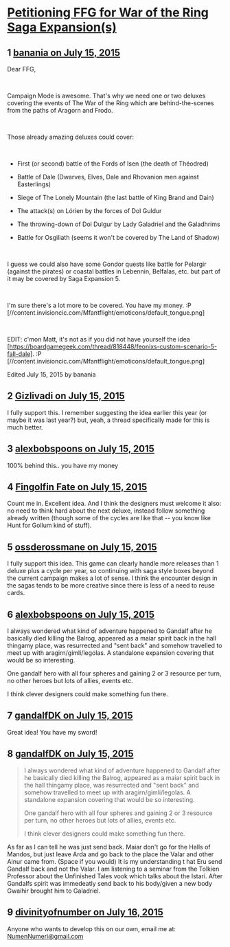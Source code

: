 # [Petitioning FFG for War of the Ring Saga Expansion(s)](https://community.fantasyflightgames.com/topic/182569-petitioning-ffg-for-war-of-the-ring-saga-expansions/)

## 1 [banania on July 15, 2015](https://community.fantasyflightgames.com/topic/182569-petitioning-ffg-for-war-of-the-ring-saga-expansions/?do=findComment&comment=1693215)

Dear FFG,

 

Campaign Mode is awesome. That's why we need one or two deluxes covering the events of The War of the Ring which are behind-the-scenes from the paths of Aragorn and Frodo.

 

Those already amazing deluxes could cover:

 

- First (or second) battle of the Fords of Isen (the death of Théodred)

- Battle of Dale (Dwarves, Elves, Dale and Rhovanion men against Easterlings)

- Siege of The Lonely Mountain (the last battle of King Brand and Dain)

- The attack(s) on Lórien by the forces of Dol Guldur

- The throwing-down of Dol Dulgur by Lady Galadriel and the Galadhrims

- Battle for Osgiliath (seems it won't be covered by The Land of Shadow)

 

I guess we could also have some Gondor quests like battle for Pelargir (against the pirates) or coastal battles in Lebennin, Belfalas, etc. but part of it may be covered by Saga Expansion 5.

 

I'm sure there's a lot more to be covered. You have my money. :P [//content.invisioncic.com/Mfantflight/emoticons/default_tongue.png]

 

EDIT: c'mon Matt, it's not as if you did not have yourself the idea [https://boardgamegeek.com/thread/818448/feonixs-custom-scenario-5-fall-dale]. :P [//content.invisioncic.com/Mfantflight/emoticons/default_tongue.png]

Edited July 15, 2015 by banania

## 2 [Gizlivadi on July 15, 2015](https://community.fantasyflightgames.com/topic/182569-petitioning-ffg-for-war-of-the-ring-saga-expansions/?do=findComment&comment=1693249)

I fully support this. I remember suggesting the idea earlier this year (or maybe it was last year?) but, yeah, a thread specifically made for this is much better. 

## 3 [alexbobspoons on July 15, 2015](https://community.fantasyflightgames.com/topic/182569-petitioning-ffg-for-war-of-the-ring-saga-expansions/?do=findComment&comment=1693464)

100% behind this.. you have my money

## 4 [Fingolfin Fate on July 15, 2015](https://community.fantasyflightgames.com/topic/182569-petitioning-ffg-for-war-of-the-ring-saga-expansions/?do=findComment&comment=1693474)

Count me in. Excellent idea. And I think the designers must welcome it also: no need to think hard about the next deluxe, instead follow something already written (though some of the cycles are like that -- you know like Hunt for Gollum kind of stuff).

## 5 [ossderossmane on July 15, 2015](https://community.fantasyflightgames.com/topic/182569-petitioning-ffg-for-war-of-the-ring-saga-expansions/?do=findComment&comment=1693475)

I fully support this idea. This game can clearly handle more releases than 1 deluxe plus a cycle per year, so continuing with saga style boxes beyond the current campaign makes a lot of sense. I think the encounter design in the sagas tends to be more creative since there is less of a need to reuse cards.

## 6 [alexbobspoons on July 15, 2015](https://community.fantasyflightgames.com/topic/182569-petitioning-ffg-for-war-of-the-ring-saga-expansions/?do=findComment&comment=1693532)

I always wondered what kind of adventure happened to Gandalf after he basically died killing the Balrog, appeared as a maiar spirit back in the hall thingamy place, was resurrected and "sent back" and somehow travelled to meet up with aragirn/gimli/legolas. A standalone expansion covering that would be so interesting.

One gandalf hero with all four spheres and gaining 2 or 3 resource per turn, no other heroes but lots of allies, events etc.

I think clever designers could make something fun there.

## 7 [gandalfDK on July 15, 2015](https://community.fantasyflightgames.com/topic/182569-petitioning-ffg-for-war-of-the-ring-saga-expansions/?do=findComment&comment=1693533)

Great idea! You have my sword!

## 8 [gandalfDK on July 15, 2015](https://community.fantasyflightgames.com/topic/182569-petitioning-ffg-for-war-of-the-ring-saga-expansions/?do=findComment&comment=1693542)

> I always wondered what kind of adventure happened to Gandalf after he basically died killing the Balrog, appeared as a maiar spirit back in the hall thingamy place, was resurrected and "sent back" and somehow travelled to meet up with aragirn/gimli/legolas. A standalone expansion covering that would be so interesting.
> 
> One gandalf hero with all four spheres and gaining 2 or 3 resource per turn, no other heroes but lots of allies, events etc.
> 
> I think clever designers could make something fun there.

As far as I can tell he was just send back. Maiar don't go for the Halls of Mandos, but just leave Arda and go back to the place the Valar and other Ainur came from. (Space if you would) It is my understanding t hat Eru send Gandalf back and not the Valar. I am listening to a seminar from the Tolkien Professor about the Unfinished Tales vook which talks about the Istari. After Gandalfs spirit was immedeatly send back to his body/given a new body Gwaihir brought him to Galadriel.

## 9 [divinityofnumber on July 16, 2015](https://community.fantasyflightgames.com/topic/182569-petitioning-ffg-for-war-of-the-ring-saga-expansions/?do=findComment&comment=1693637)

Anyone who wants to develop this on our own, email me at: NumenNumeri@gmail.com

